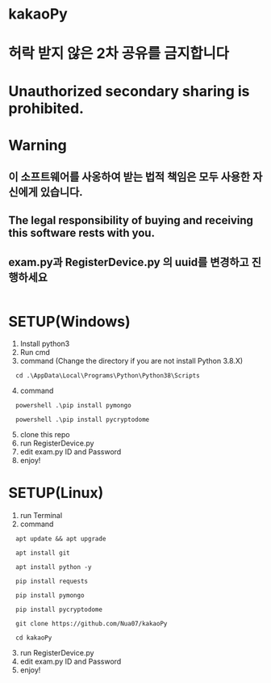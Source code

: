 # kakaoPy

# 허락 받지 않은 2차 공유를 금지합니다

# Unauthorized secondary sharing is prohibited.

# Warning


## 이 소프트웨어를 사옹하여 받는 법적 책임은 모두 사용한 자신에게 있습니다.
## The legal responsibility of buying and receiving this software rests with you.


## exam.py과 RegisterDevice.py 의 uuid를 변경하고 진행하세요

```
```

# SETUP(Windows)
1. Install python3
2. Run cmd
3. command (Change the directory if you are not install Python 3.8.X)
```
  cd .\AppData\Local\Programs\Python\Python38\Scripts
```
4. command 
```
  powershell .\pip install pymongo
```
```
  powershell .\pip install pycryptodome
```
5. clone this repo
6. run RegisterDevice.py
7. edit exam.py ID and Password
8. enjoy!


# SETUP(Linux)
1. run Terminal
2. command
```
  apt update && apt upgrade
```
```
  apt install git
```
```
  apt install python -y
```
```
  pip install requests
```
```
  pip install pymongo
```
```
  pip install pycryptodome
```
```
  git clone https://github.com/Nua07/kakaoPy
```
```
  cd kakaoPy
```
3. run RegisterDevice.py
4. edit exam.py ID and Password
5. enjoy!
